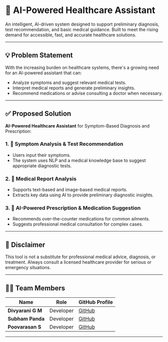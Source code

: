 # 🏥 AI-Powered Healthcare Assistant

An intelligent, AI-driven system designed to support preliminary diagnosis, test recommendation, and basic medical guidance. Built to meet the rising demand for accessible, fast, and accurate healthcare solutions.

---

## 💡 Problem Statement

With the increasing burden on healthcare systems, there's a growing need for an AI-powered assistant that can:

- Analyze symptoms and suggest relevant medical tests.
- Interpret medical reports and generate preliminary insights.
- Recommend medications or advise consulting a doctor when necessary.

---

## ✅ Proposed Solution

**AI-Powered Healthcare Assistant** for Symptom-Based Diagnosis and Prescription:

### 1. 🤒 Symptom Analysis & Test Recommendation
- Users input their symptoms.
- The system uses NLP and a medical knowledge base to suggest appropriate diagnostic tests.

### 2. 🧾 Medical Report Analysis
- Supports text-based and image-based medical reports.
- Extracts key data using AI to provide preliminary diagnostic insights.

### 3. 💊 AI-Powered Prescription & Medication Suggestion
- Recommends over-the-counter medications for common ailments.
- Suggests professional medical consultation for complex cases.

---

## 📜 Disclaimer

This tool is not a substitute for professional medical advice, diagnosis, or treatment. Always consult a licensed healthcare provider for serious or emergency situations.

---

## 👨‍💻 **Team Members**
| Name              | Role      | GitHub Profile                                                                                 |
|-------------------|-----------|------------------------------------------------------------------------------------------------|
| **Divyarani G M** | Developer | [GitHub](https://github.com/divyaranigm0354 "Directed to Shreya Nayak's GitHub Profile")       |
| **Subham Panda**  | Developer | [GitHub](https://github.com/Panda1304 "Directed to Sindhu's GitHub Profile")                   |
| **Poovarasan S**  | Developer | [GitHub](https://github.com/poovarasansivakumar2003 "Directed to Poovarasan's GitHub Profile") |

---
